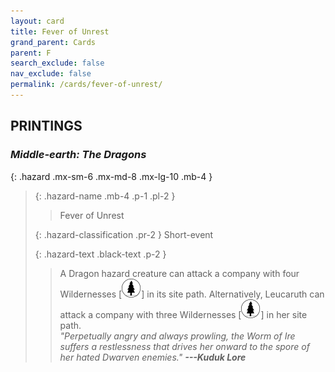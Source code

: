 ```yaml
---
layout: card
title: Fever of Unrest
grand_parent: Cards
parent: F
search_exclude: false
nav_exclude: false
permalink: /cards/fever-of-unrest/
---
```


## PRINTINGS


### _Middle-earth: The Dragons_

{: .hazard .mx-sm-6 .mx-md-8 .mx-lg-10 .mb-4 }
> {: .hazard-name .mb-4 .p-1 .pl-2 }
> > <div class="hazard-mp"></div>
> > <div class="card-name">Fever of Unrest</div>
>
> {: .hazard-classification .pr-2 }
> Short-event
>
> {: .hazard-text .black-text .p-2 }
> > A Dragon hazard creature can attack a company with four Wildernesses \[![](/assets/images/wilderness.svg)] in its site path. Alternatively, Leucaruth can attack a company with three Wildernesses \[![](/assets/images/wilderness.svg)] in her site path. <br>_"Perpetually angry and always prowling, the Worm of Ire suffers a restlessness that drives her onward to the spore of her hated Dwarven enemies."_ ***---&#65279;Kuduk Lore*** 
>
